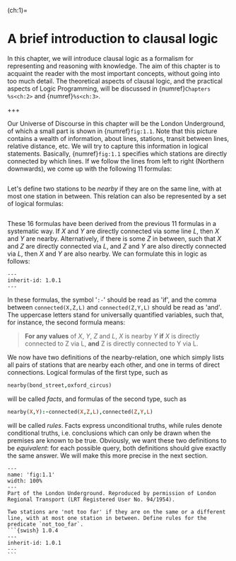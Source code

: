 <!--H2: Chapter 1-->
(ch:1)=
# A brief introduction to clausal logic #

In this chapter, we will introduce clausal logic as a formalism for representing and reasoning with knowledge. The aim of this chapter is to acquaint the reader with the most important concepts, without going into too much detail. The theoretical aspects of clausal logic, and the practical aspects of Logic Programming, will be discussed in {numref}`Chapters %s<ch:2>` and {numref}`%s<ch:3>`.
<!--Chapters 2 3-->

+++

Our Universe of Discourse in this chapter will be the London Underground, of which a small part is shown in {numref}`fig:1.1`. Note that this picture contains a wealth of information, about lines, stations, transit between lines, relative distance, etc. We will try to capture this information in logical statements. Basically, {numref}`fig:1.1` specifies which stations are directly connected by which lines. If we follow the lines from left to right (Northern downwards), we come up with the following 11 formulas:
```{swish} 1.0.1
```
Let's define two stations to be *nearby* if they are on the same line, with at most one station in between. This relation can also be represented by a set of logical formulas:
```{swish} 1.0.2
```
These 16 formulas have been derived from the previous 11 formulas in a systematic way. If *X* and *Y* are directly connected via some line *L*, then *X* and *Y* are nearby. Alternatively, if there is some *Z* in between, such that *X* and *Z* are directly connected via *L*, and *Z* and *Y* are also directly connected via *L*, then *X* and *Y* are also nearby. We can formulate this in logic as follows:
```{swish} 1.0.3
---
inherit-id: 1.0.1
---
```
In these formulas, the symbol '`:-`' should be read as 'if', and the comma between `connected(X,Z,L)` and `connected(Z,Y,L)` should be read as 'and'. The uppercase letters stand for universally quantified variables, such that, for instance, the second formula means:

> **For any values** of *X*, *Y*, *Z* and *L*, *X* is nearby *Y* **if** *X* is directly connected to Z via L, **and** Z is directly connected to Y via L.

We now have two definitions of the nearby-relation, one which simply lists all pairs of stations that are nearby each other, and one in terms of direct connections. Logical formulas of the first type, such as
```Prolog
nearby(bond_street,oxford_circus)
```
will be called *facts*, and formulas of the second type, such as
```Prolog
nearby(X,Y):-connected(X,Z,L),connected(Z,Y,L)
```
will be called *rules*. Facts express unconditional truths, while rules denote conditional truths, i.e. conclusions which can only be drawn when the premises are known to be true. Obviously, we want these two definitions to be *equivalent*: for each possible query, both definitions should give exactly the same answer. We will make this more precise in the next section.

```{figure} /src/fig/part_i/image002.svg
---
name: 'fig:1.1'
width: 100%
---
Part of the London Underground. Reproduced by permission of London Regional Transport (LRT Registered User No. 94/1954).
```

````{exercise} ex:1.1
Two stations are 'not too far' if they are on the same or a different line, with at most one station in between. Define rules for the predicate `not_too_far`.
```{swish} 1.0.4
---
inherit-id: 1.0.1
---
```
````

